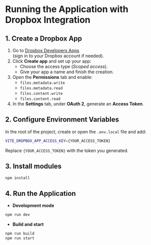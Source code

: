 # Running the Application with Dropbox Integration

## 1. Create a Dropbox App
1. Go to [Dropbox Developers Apps](https://www.dropbox.com/developers/apps)  
   (sign in to your Dropbox account if needed).
2. Click **Create app** and set up your app:
   - Choose the access type (*Scoped access*).
   - Give your app a name and finish the creation.
3. Open the **Permissions** tab and enable:
   - `files.metadata.write`
   - `files.metadata.read`
   - `files.content.write`
   - `files.content.read`
4. In the **Settings** tab, under **OAuth 2**, generate an **Access Token**.

## 2. Configure Environment Variables
In the root of the project, create or open the `.env.local` file and add:
```bash
VITE_DROPBOX_APP_ACCESS_KEY={YOUR_ACCESS_TOKEN}
```
Replace `{YOUR_ACCESS_TOKEN}` with the token you generated.

## 3. Install modules
```bash
npm install
```

## 4. Run the Application
- **Development mode**
```bash
npm run dev
```

- **Build and start**
```bash
npm run build
npm run start
```
